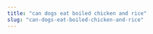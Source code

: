 ```yaml
---
title: "can dogs eat boiled chicken and rice"
slug: "can-dogs-eat-boiled-chicken-and-rice"
---
```


